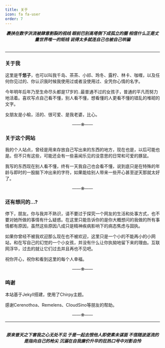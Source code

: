 ```yaml
---
title: 关于
icon: fa fa-user
order: 7
---
```

<center>
<b><i>
裹挟在数字洪流被肆意割裂的视线
眼前巴别高塔倒下成孤立的圈
相信什么正是丈量世界唯一的矩线
说得太多就连自己也被自己哄骗
</i></b>
</center>
<br>

---
### 关于我

这里是**千悠子**，也可以叫我千岛、茶茶、小祁、玲冬、露柠、林卡、咖喱，以及任何你见过的、你认识我时候我使用过或者没使用过、全凭你心情的名字。

今年明年后年乃至生命尽头都是17岁的..最普通不过的女孩子，普通的平凡而努力地活着。喜欢写点自己看不懂，别人看不懂，想看懂的人更看不懂的错乱的堆砌的文字。

女朋友是小榆，活的、很可爱、是我老婆，比心。

<center><font color="#666666"><b>——❀——</b></font></center>

### 关于这个网站

我的个人站点，曾经是用来存放自己写出来的东西的地方，现在也是，以后可能也是。但不只有这些，可能还会有一些喜闻乐见的没意思的日常和可爱的豚鼠。

我写的东西现在别人看不懂，终有一天我自己也会看不懂，说到底只是在特殊的年龄与即时的一股脑下冲出来的字符，如果能给别人带来一些开心甚至逆天那就太好了。

<center><font color="#666666"><b>——❀——</b></font></center>

### 还有想问的...?

停下，朋友。你与我并不熟识，请不要过于探究一个网友的生活和处事方式，也不要对她所做的事情有什么疑惑。在这里只能告诉你的是你大概想问的我做的所有事情都有原因，虽然这些原因八成只是精神疾病影响下的病态焦虑与固执。

如果你曾经不被我欢迎那么现在也不被欢迎，这里只是一个小的不能再小的小网站，和在写自己的幻觉的一个小女孩，并没有什么让你执拗地留下来的理由。互联网浮华，过去的就让它们过去并且再也不见吧。

祝你开心，祝你和看到这里的每个人幸福。

<center><font color="#666666"><b>——❀——</b></font></center>

### 鸣谢

本站基于Jekyll搭建，使用了Chirpy主题。

感谢Cerenothoa、Remelens、CloudSino等朋友的帮助。

<center><font color="#666666"><b>——❀——</b></font></center>

----
<br>
<center>
<b><i>
原来普天之下害我之心无处不见
于是一起去恨他人即使素未谋面
不信随波逐流的是指向自己的枪尖
沉溺在自我廉价升华的狂热口号中对影自怜
</i></b>
</center>

